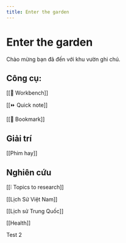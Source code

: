 ```yaml
---
title: Enter the garden
---
```

# Enter the garden

Chào mừng bạn đã đến với khu vườn ghi chú.

## Công cụ:
[[📌 Workbench]]

[[⏩ Quick note]]

[[📑 Bookmark]]

## Giải trí
[[Phim hay]]

## Nghiên cứu
[[❕ Topics to research]]

[[Lịch Sử Việt Nam]]

[[Lịch sử Trung Quốc]]

[[Health]]

Test 2
